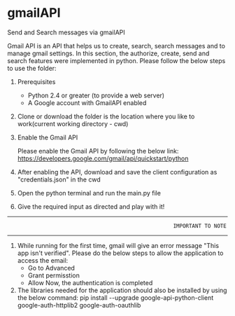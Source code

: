 # gmailAPI
Send and Search messages via gmailAPI


Gmail API is an API that helps us to create, search, search messages and to manage gmail settings. In this section, the authorize, create, send and search features were implemented in python. Please follow the below steps to use the folder:

1. Prerequisites

   * Python 2.4 or greater (to provide a web server)
   * A Google account with GmailAPI enabled

2. Clone or download the folder is the location where you like to work(current working directory - cwd)

3. Enable the Gmail API

    Please enable the Gmail API by following the below link:
    https://developers.google.com/gmail/api/quickstart/python

4. After enabling the API, download and save the client configuration as "credentials.json" in the cwd

5. Open the python terminal and run the main.py file 

6. Give the required input as directed and play with it!


*******************************************************************************************************************************************
                                                         IMPORTANT TO NOTE
*******************************************************************************************************************************************
1. While running for the first time, gmail will give an error message "This app isn't verified". Please do the below steps to allow the application to access the email:
    * Go to Advanced
    * Grant permisstion
    * Allow Now, the authentication is completed
2. The libraries needed for the application should also be installed by using the below command:
     pip install --upgrade google-api-python-client google-auth-httplib2 google-auth-oauthlib   

